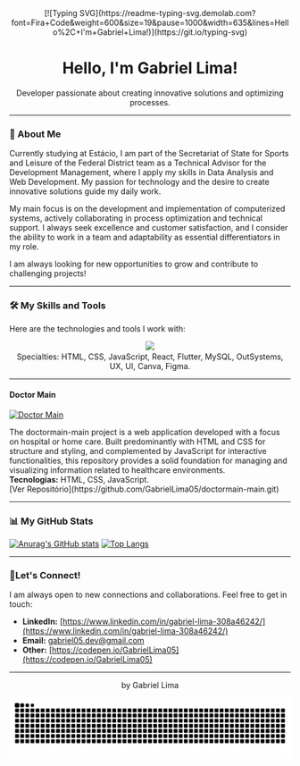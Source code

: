 <div align="center">
[![Typing SVG](https://readme-typing-svg.demolab.com?font=Fira+Code&weight=600&size=19&pause=1000&width=635&lines=Hello%2C+I'm+Gabriel+Lima!)](https://git.io/typing-svg)
  <h1>Hello, I'm Gabriel Lima! </h1>
  <p>Developer passionate about creating innovative solutions and optimizing processes.</p>
</div>

---

### 🚀 About Me

Currently studying at Estácio, I am part of the Secretariat of State for Sports and Leisure of the Federal District team as a Technical Advisor for the Development Management, where I apply my skills in Data Analysis and Web Development. My passion for technology and the desire to create innovative solutions guide my daily work.

My main focus is on the development and implementation of computerized systems, actively collaborating in process optimization and technical support. I always seek excellence and customer satisfaction, and I consider the ability to work in a team and adaptability as essential differentiators in my role.

I am always looking for new opportunities to grow and contribute to challenging projects!

---

### 🛠️ My Skills and Tools

Here are the technologies and tools I work with:

<p align="center">
  <img src="https://skillicons.dev/icons?i=html,css,js,react,flutter,mysql,figma,git,github,vscode" />
  <br>
  Specialties: HTML, CSS, JavaScript, React, Flutter, MySQL, OutSystems, UX, UI, Canva, Figma.
</p>

---

#### **Doctor Main**
<p>
  <a href="https://github.com/GabrielLima05/doctormain-main">
    <img src="blob:https://gemini.google.com/248ded3f-559a-491f-af4d-f04854dd4b46" alt="Doctor Main" width="400">
  </a>
</p>
<p>The doctormain-main project is a web application developed with a focus on hospital or home care. Built predominantly with HTML and CSS for structure and styling, and complemented by JavaScript for interactive functionalities, this repository provides a solid foundation for managing and visualizing information related to healthcare environments.
  <br><strong>Tecnologias:</strong> HTML, CSS, JavaScript.
  <br>[Ver Repositório](https://github.com/GabrielLima05/doctormain-main.git) 
</p>

---

### 📊 My GitHub Stats

[![Anurag's GitHub stats](https://github-readme-stats.vercel.app/api?username=GabrielLima05&show_icons=true&theme=dark)](https://github.com/anuraghazra/github-readme-stats)
[![Top Langs](https://github-readme-stats.vercel.app/api/top-langs/?username=GabrielLima05&layout=compact&theme=dark)](https://github.com/anuraghazra/github-readme-stats)

---

### 💬Let's Connect!

I am always open to new connections and collaborations. Feel free to get in touch:

* **LinkedIn:** [https://www.linkedin.com/in/gabriel-lima-308a46242/](https://www.linkedin.com/in/gabriel-lima-308a46242/)
* **Email:** [gabriel05.dev@gmail.com](mailto:gabriel05.dev@gmail.com)
* **Other:** [https://codepen.io/GabrielLima05](https://codepen.io/GabrielLima05)

---

<p align="center">by Gabriel Lima</p>

<picture align="center">
  <source media="(prefers-color-scheme: dark)" srcset="https://raw.githubusercontent.com/GabrielLima05/GabrielLima05/output/github-contribution-grid-snake-dark.svg">
  <source media="(prefers-color-scheme: light)" srcset="https://raw.githubusercontent.com/GabrielLima05/GabrielLima05/output/github-contribution-grid-snake-dark.svg">
  <img align="center" alt="github contribution grid snake animation" src="https://raw.githubusercontent.com/GabrielLima05/GabrielLima05/output/github-contribution-grid-snake.svg">
</picture>
